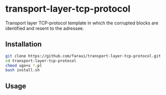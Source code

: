 # transport-layer-tcp-protocol
Transport layer TCP-protocol template in which the corrupted blocks are identified and resent to the adressee.

## Installation
```bash
git clone https://github.com/faraui/transport-layer-tcp-protocol.git
cd transport-layer-tcp-protocol
chmod ugo+x *.pl
bash install.sh
```

## Usage

